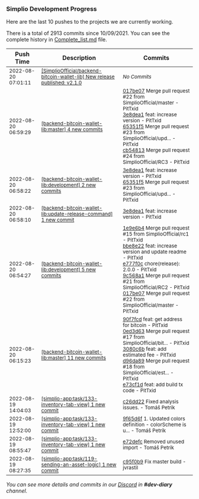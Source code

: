 
### Simplio Development Progress

Here are the last 10 pushes to the projects we are currently working.

There is a total of 2913 commits since 10/09/2021. You can see the complete history in
 [Complete_list.md](Complete_list.md) file.

| Push Time | Description | Commits |
| --- | --- | --- |
| <sub>2022-08-20 07:01:11</sub> | <sub>[[SimplioOfficial/backend-bitcoin-wallet-lib] New release published: v2\.1\.0](https://github.com/SimplioOfficial/backend-bitcoin-wallet-lib/releases/tag/v2.1.0)</sub> | <sub>_No Commits_</sub> |
| <sub>2022-08-20 06:59:29</sub> | <sub>[[backend-bitcoin-wallet-lib:master] 4 new commits](https://github.com/SimplioOfficial/backend-bitcoin-wallet-lib/compare/9c568a160293...cb5481368ac8)</sub> | <sub>[017be07](https://github.com/SimplioOfficial/backend-bitcoin-wallet-lib/commit/017be070fe054ab4d16a14107cd98d25bc4ae91d) Merge pull request #22 from SimplioOfficial/master - PitTxid<br>[3e8dea1](https://github.com/SimplioOfficial/backend-bitcoin-wallet-lib/commit/3e8dea10ec1b52fb8cb7020228407cef3558eb8b) feat: increase version - PitTxid<br>[65351f5](https://github.com/SimplioOfficial/backend-bitcoin-wallet-lib/commit/65351f5502ca3fba06e37015ed9932079cc527c2) Merge pull request #23 from SimplioOfficial/upd... - PitTxid<br>[cb54813](https://github.com/SimplioOfficial/backend-bitcoin-wallet-lib/commit/cb5481368ac87eb72922bee04bc980e2f3d3597f) Merge pull request #24 from SimplioOfficial/RC3 - PitTxid</sub> |
| <sub>2022-08-20 06:58:22</sub> | <sub>[[backend-bitcoin-wallet-lib:development] 2 new commits](https://github.com/SimplioOfficial/backend-bitcoin-wallet-lib/compare/017be070fe05...65351f5502ca)</sub> | <sub>[3e8dea1](https://github.com/SimplioOfficial/backend-bitcoin-wallet-lib/commit/3e8dea10ec1b52fb8cb7020228407cef3558eb8b) feat: increase version - PitTxid<br>[65351f5](https://github.com/SimplioOfficial/backend-bitcoin-wallet-lib/commit/65351f5502ca3fba06e37015ed9932079cc527c2) Merge pull request #23 from SimplioOfficial/upd... - PitTxid</sub> |
| <sub>2022-08-20 06:58:10</sub> | <sub>[[backend-bitcoin-wallet-lib:update\-release\-command] 1 new commit](https://github.com/SimplioOfficial/backend-bitcoin-wallet-lib/commit/3e8dea10ec1b52fb8cb7020228407cef3558eb8b)</sub> | <sub>[3e8dea1](https://github.com/SimplioOfficial/backend-bitcoin-wallet-lib/commit/3e8dea10ec1b52fb8cb7020228407cef3558eb8b) feat: increase version - PitTxid</sub> |
| <sub>2022-08-20 06:54:27</sub> | <sub>[[backend-bitcoin-wallet-lib:development] 5 new commits](https://github.com/SimplioOfficial/backend-bitcoin-wallet-lib/compare/7c158cfc2614...017be070fe05)</sub> | <sub>[1e9e6b4](https://github.com/SimplioOfficial/backend-bitcoin-wallet-lib/commit/1e9e6b423e7d664b3aa452c600a4cb769cd3dc1d) Merge pull request #15 from SimplioOfficial/rc1 - PitTxid<br>[bbe8e22](https://github.com/SimplioOfficial/backend-bitcoin-wallet-lib/commit/bbe8e220c5bd844a236e4fdb7b1875eaac809603) feat: increase version and update readme - PitTxid<br>[e777f0c](https://github.com/SimplioOfficial/backend-bitcoin-wallet-lib/commit/e777f0c4473f61f10d18792b9776067b625bcb4b) chore(release): 2.0.0 - PitTxid<br>[9c568a1](https://github.com/SimplioOfficial/backend-bitcoin-wallet-lib/commit/9c568a1602932148495d274bb37599f59f288808) Merge pull request #21 from SimplioOfficial/RC2 - PitTxid<br>[017be07](https://github.com/SimplioOfficial/backend-bitcoin-wallet-lib/commit/017be070fe054ab4d16a14107cd98d25bc4ae91d) Merge pull request #22 from SimplioOfficial/master - PitTxid</sub> |
| <sub>2022-08-20 06:15:23</sub> | <sub>[[backend-bitcoin-wallet-lib:master] 11 new commits](https://github.com/SimplioOfficial/backend-bitcoin-wallet-lib/compare/1e9e6b423e7d...9c568a160293)</sub> | <sub>[90f7fcd](https://github.com/SimplioOfficial/backend-bitcoin-wallet-lib/commit/90f7fcdafb52947b9a81a9d11bb44dc079c4782d) feat: get address for bitcoin - PitTxid<br>[0ed3d63](https://github.com/SimplioOfficial/backend-bitcoin-wallet-lib/commit/0ed3d636c21d10bcf0270582bf6b29b1657574a4) Merge pull request #17 from SimplioOfficial/bit... - PitTxid<br>[3080c6b](https://github.com/SimplioOfficial/backend-bitcoin-wallet-lib/commit/3080c6b3e42004b50b4a686a7870e377a457491c) feat: add estimated fee - PitTxid<br>[d96da89](https://github.com/SimplioOfficial/backend-bitcoin-wallet-lib/commit/d96da892970165e04bc099a70c104ab1d848f79d) Merge pull request #18 from SimplioOfficial/est... - PitTxid<br>[e73cf1d](https://github.com/SimplioOfficial/backend-bitcoin-wallet-lib/commit/e73cf1d84fa3cfe5f155e84495deb5053a0e0a98) feat: add build tx code - PitTxid</sub> |
| <sub>2022-08-19 14:04:03</sub> | <sub>[[simplio-app:task/133\-inventory\-tab\-view] 1 new commit](https://github.com/SimplioOfficial/simplio-app/commit/c26dd2272c003de600d3fe998e45d7af753ee260)</sub> | <sub>[c26dd22](https://github.com/SimplioOfficial/simplio-app/commit/c26dd2272c003de600d3fe998e45d7af753ee260) Fixed analysis issues. - Tomáš Petrík</sub> |
| <sub>2022-08-19 12:52:00</sub> | <sub>[[simplio-app:task/133\-inventory\-tab\-view] 1 new commit](https://github.com/SimplioOfficial/simplio-app/commit/9f65d6fc33cb0ebf3400e71ec5e66f79293ad6ec)</sub> | <sub>[9f65d6f](https://github.com/SimplioOfficial/simplio-app/commit/9f65d6fc33cb0ebf3400e71ec5e66f79293ad6ec) 1. Updated colors definition - colorScheme is u... - Tomáš Petrík</sub> |
| <sub>2022-08-19 08:55:47</sub> | <sub>[[simplio-app:task/133\-inventory\-tab\-view] 1 new commit](https://github.com/SimplioOfficial/simplio-app/commit/e72defcea1bca339b845ec5d9a0c390fd9dc3edd)</sub> | <sub>[e72defc](https://github.com/SimplioOfficial/simplio-app/commit/e72defcea1bca339b845ec5d9a0c390fd9dc3edd) Removed unused import - Tomáš Petrík</sub> |
| <sub>2022-08-19 08:27:35</sub> | <sub>[[simplio-app:task/119\-sending\-an\-asset\-logic] 1 new commit](https://github.com/SimplioOfficial/simplio-app/commit/c95f0b9ba99dd7b27bc91977c2ef90eb46f5d1ba)</sub> | <sub>[c95f0b9](https://github.com/SimplioOfficial/simplio-app/commit/c95f0b9ba99dd7b27bc91977c2ef90eb46f5d1ba) Fix master build - jvrastil</sub> |

_You can see more details and commits in our [Discord](https://discord.gg/aKhjuwZmdP) in **#dev-diary** channel._
